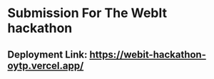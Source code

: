# Submission For The WebIt hackathon

## Deployment Link:  https://webit-hackathon-oytp.vercel.app/
